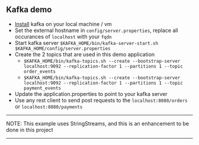 Kafka demo
---

* [Install](https://kafka.apache.org/quickstart) kafka on your local machine / vm
* Set the external hostname in `config/server.properties`, replace all occurances of `localhost` with your `fqdn`
* Start kafka server `$KAFKA_HOME/bin/kafka-server-start.sh $KAFKA_HOME/config/server.properties`
* Create the 2 topics that are used in this demo application
  - `$KAFKA_HOME/bin/kafka-topics.sh --create --bootstrap-server localhost:9092 --replication-factor 1 --partitions 1 --topic order_events`
  - `$KAFKA_HOME/bin/kafka-topics.sh --create --bootstrap-server localhost:9092 --replication-factor 1 --partitions 1 --topic payment_events`
* Update the application.properties to point to your kafka server
* Use any rest client to send post requests to the `localhost:8080/orders` or `localhost:8080/payments`

***
NOTE: This example uses StringStreams, and this is an enhancement to be done in this project
***
